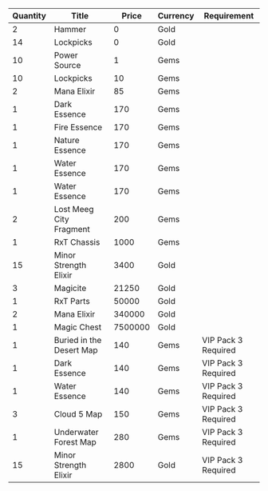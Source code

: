 | Quantity | Title | Price | Currency |  Requirement |
| -------- | ----- | ----- | -------- |  ----------- |
| 2 | Hammer | 0 | Gold |  |
| 14 | Lockpicks | 0 | Gold |  |
| 10 | Power Source | 1 | Gems |  |
| 10 | Lockpicks | 10 | Gems |  |
| 2 | Mana Elixir | 85 | Gems |  |
| 1 | Dark Essence | 170 | Gems |  |
| 1 | Fire Essence | 170 | Gems |  |
| 1 | Nature Essence | 170 | Gems |  |
| 1 | Water Essence | 170 | Gems |  |
| 1 | Water Essence | 170 | Gems |  |
| 2 | Lost Meeg City Fragment | 200 | Gems |  |
| 1 | RxT Chassis | 1000 | Gems |  |
| 15 | Minor Strength Elixir | 3400 | Gold |  |
| 3 | Magicite | 21250 | Gold |  |
| 1 | RxT Parts | 50000 | Gold |  |
| 2 | Mana Elixir | 340000 | Gold |  |
| 1 | Magic Chest | 7500000 | Gold |  |
| 1 | Buried in the Desert Map | 140 | Gems | VIP Pack 3 Required |
| 1 | Dark Essence | 140 | Gems | VIP Pack 3 Required |
| 1 | Water Essence | 140 | Gems | VIP Pack 3 Required |
| 3 | Cloud 5 Map | 150 | Gems | VIP Pack 3 Required |
| 1 | Underwater Forest Map | 280 | Gems | VIP Pack 3 Required |
| 15 | Minor Strength Elixir | 2800 | Gold | VIP Pack 3 Required |
